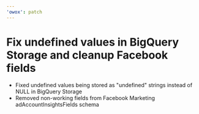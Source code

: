 ```yaml
---
'owox': patch
---
```


# Fix undefined values in BigQuery Storage and cleanup Facebook fields

- Fixed undefined values being stored as "undefined" strings instead of NULL in BigQuery Storage
- Removed non-working fields from Facebook Marketing adAccountInsightsFields schema
